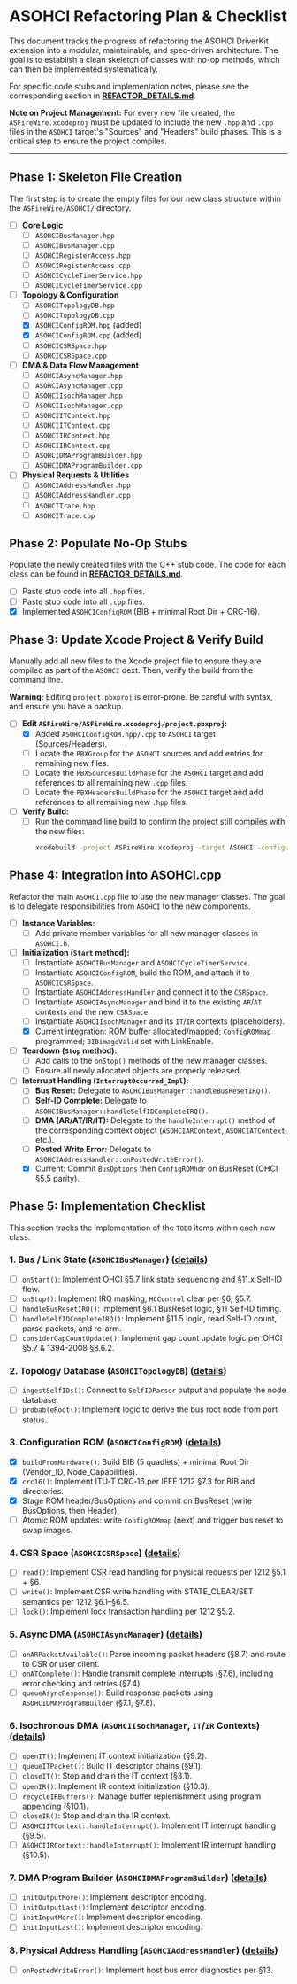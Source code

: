 # ASOHCI Refactoring Plan & Checklist

This document tracks the progress of refactoring the ASOHCI DriverKit extension into a modular, maintainable, and spec-driven architecture. The goal is to establish a clean skeleton of classes with no-op methods, which can then be implemented systematically.

For specific code stubs and implementation notes, please see the corresponding section in [**REFACTOR_DETAILS.md**](REFACTOR_DETAILS.md).

**Note on Project Management:** For every new file created, the `ASFireWire.xcodeproj` must be updated to include the new `.hpp` and `.cpp` files in the `ASOHCI` target's "Sources" and "Headers" build phases. This is a critical step to ensure the project compiles.

---

## Phase 1: Skeleton File Creation

The first step is to create the empty files for our new class structure within the `ASFireWire/ASOHCI/` directory.

- [ ] **Core Logic**
    - [ ] `ASOHCIBusManager.hpp`
    - [ ] `ASOHCIBusManager.cpp`
    - [ ] `ASOHCIRegisterAccess.hpp`
    - [ ] `ASOHCIRegisterAccess.cpp`
    - [ ] `ASOHCICycleTimerService.hpp`
    - [ ] `ASOHCICycleTimerService.cpp`
- [ ] **Topology & Configuration**
    - [ ] `ASOHCITopologyDB.hpp`
    - [ ] `ASOHCITopologyDB.cpp`
    - [x] `ASOHCIConfigROM.hpp` (added)
    - [x] `ASOHCIConfigROM.cpp` (added)
    - [ ] `ASOHCICSRSpace.hpp`
    - [ ] `ASOHCICSRSpace.cpp`
- [ ] **DMA & Data Flow Management**
    - [ ] `ASOHCIAsyncManager.hpp`
    - [ ] `ASOHCIAsyncManager.cpp`
    - [ ] `ASOHCIIsochManager.hpp`
    - [ ] `ASOHCIIsochManager.cpp`
    - [ ] `ASOHCIITContext.hpp`
    - [ ] `ASOHCIITContext.cpp`
    - [ ] `ASOHCIIRContext.hpp`
    - [ ] `ASOHCIIRContext.cpp`
    - [ ] `ASOHCIDMAProgramBuilder.hpp`
    - [ ] `ASOHCIDMAProgramBuilder.cpp`
- [ ] **Physical Requests & Utilities**
    - [ ] `ASOHCIAddressHandler.hpp`
    - [ ] `ASOHCIAddressHandler.cpp`
    - [ ] `ASOHCITrace.hpp`
    - [ ] `ASOHCITrace.cpp`

## Phase 2: Populate No-Op Stubs

Populate the newly created files with the C++ stub code. The code for each class can be found in [**REFACTOR_DETAILS.md**](REFACTOR_DETAILS.md).

- [ ] Paste stub code into all `.hpp` files.
- [ ] Paste stub code into all `.cpp` files.
- [x] Implemented `ASOHCIConfigROM` (BIB + minimal Root Dir + CRC-16).

## Phase 3: Update Xcode Project & Verify Build

Manually add all new files to the Xcode project file to ensure they are compiled as part of the `ASOHCI` dext. Then, verify the build from the command line.

**Warning:** Editing `project.pbxproj` is error-prone. Be careful with syntax, and ensure you have a backup.

- [ ] **Edit `ASFireWire/ASFireWire.xcodeproj/project.pbxproj`:**
    - [x] Added `ASOHCIConfigROM.hpp/.cpp` to `ASOHCI` target (Sources/Headers).
    - [ ] Locate the `PBXGroup` for the `ASOHCI` sources and add entries for remaining new files.
    - [ ] Locate the `PBXSourcesBuildPhase` for the `ASOHCI` target and add references to all remaining new `.cpp` files.
    - [ ] Locate the `PBXHeadersBuildPhase` for the `ASOHCI` target and add references to all remaining new `.hpp` files.
- [ ] **Verify Build:**
    - [ ] Run the command line build to confirm the project still compiles with the new files:
      ```sh
      xcodebuild -project ASFireWire.xcodeproj -target ASOHCI -configuration Debug build
      ```

## Phase 4: Integration into ASOHCI.cpp

Refactor the main `ASOHCI.cpp` file to use the new manager classes. The goal is to delegate responsibilities from `ASOHCI` to the new components.

- [ ] **Instance Variables:**
    - [ ] Add private member variables for all new manager classes in `ASOHCI.h`.
- [ ] **Initialization (`Start` method):**
    - [ ] Instantiate `ASOHCIBusManager` and `ASOHCICycleTimerService`.
    - [ ] Instantiate `ASOHCIConfigROM`, build the ROM, and attach it to `ASOHCICSRSpace`.
    - [ ] Instantiate `ASOHCIAddressHandler` and connect it to the `CSRSpace`.
    - [ ] Instantiate `ASOHCIAsyncManager` and bind it to the existing `AR`/`AT` contexts and the new `CSRSpace`.
    - [ ] Instantiate `ASOHCIIsochManager` and its `IT`/`IR` contexts (placeholders).
    - [x] Current integration: ROM buffer allocated/mapped; `ConfigROMmap` programmed; `BIBimageValid` set with LinkEnable.
- [ ] **Teardown (`Stop` method):**
    - [ ] Add calls to the `onStop()` methods of the new manager classes.
    - [ ] Ensure all newly allocated objects are properly released.
- [ ] **Interrupt Handling (`InterruptOccurred_Impl`):**
    - [ ] **Bus Reset:** Delegate to `ASOHCIBusManager::handleBusResetIRQ()`.
    - [ ] **Self-ID Complete:** Delegate to `ASOHCIBusManager::handleSelfIDCompleteIRQ()`.
    - [ ] **DMA (AR/AT/IR/IT):** Delegate to the `handleInterrupt()` method of the corresponding context object (`ASOHCIARContext`, `ASOHCIATContext`, etc.).
    - [ ] **Posted Write Error:** Delegate to `ASOHCIAddressHandler::onPostedWriteError()`.
    - [x] Current: Commit `BusOptions` then `ConfigROMhdr` on BusReset (OHCI §5.5 parity).

## Phase 5: Implementation Checklist

This section tracks the implementation of the `TODO` items within each new class.

### 1. Bus / Link State (`ASOHCIBusManager`) ([details](REFACTOR_DETAILS.md#1-bus--link-state-management))
- [ ] `onStart()`: Implement OHCI §5.7 link state sequencing and §11.x Self-ID flow.
- [ ] `onStop()`: Implement IRQ masking, `HCControl` clear per §6, §5.7.
- [ ] `handleBusResetIRQ()`: Implement §6.1 BusReset logic, §11 Self-ID timing.
- [ ] `handleSelfIDCompleteIRQ()`: Implement §11.5 logic, read Self-ID count, parse packets, and re-arm.
- [ ] `considerGapCountUpdate()`: Implement gap count update logic per OHCI §5.7 & 1394-2008 §8.6.2.

### 2. Topology Database (`ASOHCITopologyDB`) ([details](REFACTOR_DETAILS.md#4-self-id--topology-database))
- [ ] `ingestSelfIDs()`: Connect to `SelfIDParser` output and populate the node database.
- [ ] `probableRoot()`: Implement logic to derive the bus root node from port status.

### 3. Configuration ROM (`ASOHCIConfigROM`) ([details](REFACTOR_DETAILS.md#5-configuration-rom-builder))
- [x] `buildFromHardware()`: Build BIB (5 quadlets) + minimal Root Dir (Vendor_ID, Node_Capabilities).
- [x] `crc16()`: Implement ITU‑T CRC‑16 per IEEE 1212 §7.3 for BIB and directories.
- [x] Stage ROM header/BusOptions and commit on BusReset (write BusOptions, then Header).
- [ ] Atomic ROM updates: write `ConfigROMmap` (next) and trigger bus reset to swap images.

### 4. CSR Space (`ASOHCICSRSpace`) ([details](REFACTOR_DETAILS.md#6-csr-space-façade))
- [ ] `read()`: Implement CSR read handling for physical requests per 1212 §5.1 + §6.
- [ ] `write()`: Implement CSR write handling with STATE_CLEAR/SET semantics per 1212 §6.1–§6.5.
- [ ] `lock()`: Implement lock transaction handling per 1212 §5.2.

### 5. Async DMA (`ASOHCIAsyncManager`) ([details](REFACTOR_DETAILS.md#7-asynchronous-requestresponse-orchestration))
- [ ] `onARPacketAvailable()`: Parse incoming packet headers (§8.7) and route to CSR or user client.
- [ ] `onATComplete()`: Handle transmit complete interrupts (§7.6), including error checking and retries (§7.4).
- [ ] `queueAsyncResponse()`: Build response packets using `ASOHCIDMAProgramBuilder` (§7.1, §7.8).

### 6. Isochronous DMA (`ASOHCIIsochManager`, `IT`/`IR` Contexts) ([details](REFACTOR_DETAILS.md#8-isochronous-orchestration))
- [ ] `openIT()`: Implement IT context initialization (§9.2).
- [ ] `queueITPacket()`: Build IT descriptor chains (§9.1).
- [ ] `closeIT()`: Stop and drain the IT context (§3.1).
- [ ] `openIR()`: Implement IR context initialization (§10.3).
- [ ] `recycleIRBuffers()`: Manage buffer replenishment using program appending (§10.1).
- [ ] `closeIR()`: Stop and drain the IR context.
- [ ] `ASOHCIITContext::handleInterrupt()`: Implement IT interrupt handling (§9.5).
- [ ] `ASOHCIIRContext::handleInterrupt()`: Implement IR interrupt handling (§10.5).

### 7. DMA Program Builder (`ASOHCIDMAProgramBuilder`) ([details](REFACTOR_DETAILS.md#10-dma-descriptor-micro-builder))
- [ ] `initOutputMore()`: Implement descriptor encoding.
- [ ] `initOutputLast()`: Implement descriptor encoding.
- [ ] `initInputMore()`: Implement descriptor encoding.
- [ ] `initInputLast()`: Implement descriptor encoding.

### 8. Physical Address Handling (`ASOHCIAddressHandler`) ([details](REFACTOR_DETAILS.md#11-physical-request-filtering))
- [ ] `onPostedWriteError()`: Implement host bus error diagnostics per §13.
